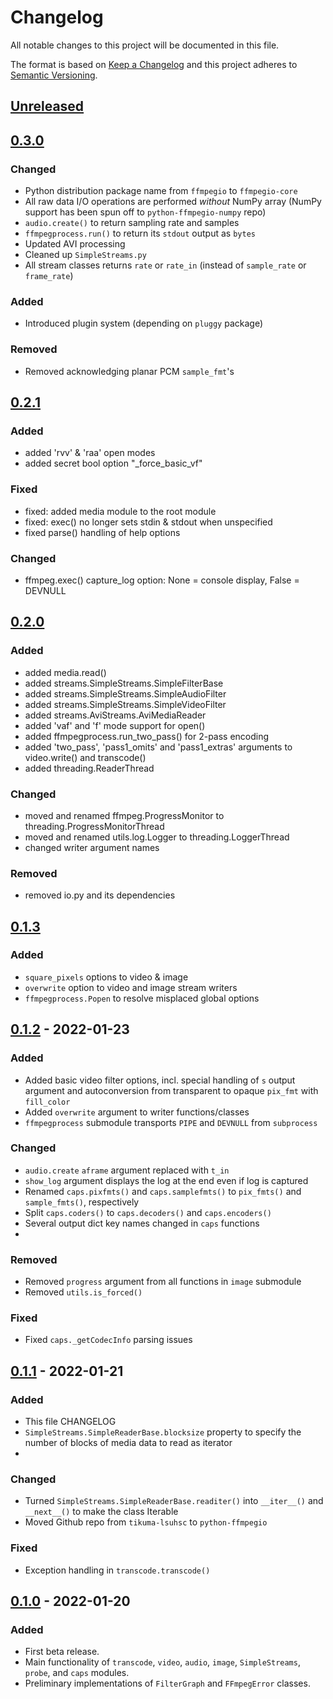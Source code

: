 # Changelog
All notable changes to this project will be documented in this file.

The format is based on [Keep a Changelog](http://keepachangelog.com/en/1.0.0/) and this project adheres to [Semantic Versioning](http://semver.org/spec/v2.0.0.html).

## [Unreleased]

## [0.3.0]

### Changed

- Python distribution package name from `ffmpegio` to `ffmpegio-core`
- All raw data I/O operations are performed *without* NumPy array (NumPy support
  has been spun off to `python-ffmpegio-numpy` repo)
- `audio.create()` to return sampling rate and samples
- `ffmpegprocess.run()` to return its `stdout` output as `bytes`
- Updated AVI processing
- Cleaned up `SimpleStreams.py`
- All stream classes returns `rate` or `rate_in` (instead of `sample_rate` or `frame_rate`)
  
### Added

- Introduced plugin system (depending on `pluggy` package)

### Removed

- Removed acknowledging planar PCM `sample_fmt`'s

## [0.2.1]

### Added

- added 'rvv' & 'raa' open modes
- added secret bool option "_force_basic_vf"

### Fixed

- fixed: added media module to the root module
- fixed: exec() no longer sets stdin & stdout when unspecified
- fixed parse() handling of help options

### Changed

- ffmpeg.exec() capture_log option: None = console display, False = DEVNULL

## [0.2.0]

### Added

- added media.read()
- added streams.SimpleStreams.SimpleFilterBase
- added streams.SimpleStreams.SimpleAudioFilter
- added streams.SimpleStreams.SimpleVideoFilter
- added streams.AviStreams.AviMediaReader
- added 'vaf' and 'f' mode support for open()
- added ffmpegprocess.run_two_pass() for 2-pass encoding
- added 'two_pass', 'pass1_omits' and 'pass1_extras' arguments
  to video.write() and transcode()
- added threading.ReaderThread

### Changed

- moved and renamed ffmpeg.ProgressMonitor to threading.ProgressMonitorThread
- moved and renamed utils.log.Logger to threading.LoggerThread
- changed writer argument names

### Removed

- removed io.py and its dependencies

## [0.1.3]

### Added

- `square_pixels` options to video & image
- `overwrite` option to video and image stream writers
- `ffmpegprocess.Popen` to resolve misplaced global options

## [0.1.2] - 2022-01-23

### Added

- Added basic video filter options, incl. special handling of `s` output argument
  and autoconversion from transparent to opaque `pix_fmt` with `fill_color`
- Added `overwrite` argument to writer functions/classes
- `ffmpegprocess` submodule transports `PIPE` and `DEVNULL` from `subprocess`

### Changed

- `audio.create` `aframe` argument replaced with `t_in`
- `show_log` argument displays the log at the end even if log is captured
- Renamed `caps.pixfmts()` and `caps.samplefmts()` to `pix_fmts()` and `sample_fmts()`, respectively
- Split `caps.coders()` to `caps.decoders()` and `caps.encoders()`
- Several output dict key names changed in `caps` functions
- 
### Removed

- Removed `progress` argument from all functions in `image` submodule
- Removed `utils.is_forced()`

### Fixed

- Fixed `caps._getCodecInfo` parsing issues

## [0.1.1] - 2022-01-21
### Added

- This file CHANGELOG
- `SimpleStreams.SimpleReaderBase.blocksize` property to specify the number of blocks of media data to read as iterator
- 
### Changed

- Turned `SimpleStreams.SimpleReaderBase.readiter()` into `__iter__()` and `__next__()` to make the class Iterable
- Moved Github repo from `tikuma-lsuhsc` to `python-ffmpegio`
### Fixed

- Exception handling in `transcode.transcode()`

## [0.1.0] - 2022-01-20
### Added

- First beta release.
- Main functionality of `transcode`, `video`, `audio`, `image`, `SimpleStreams`, `probe`, and `caps` modules. 
- Preliminary implementations of `FilterGraph` and `FFmpegError` classes.

[Unreleased]: https://github.com/python-ffmpegio/python-ffmpegio/compare/v0.2.1...HEAD
[0.3.0]: https://github.com/python-ffmpegio/python-ffmpegio/compare/v0.2.1...v0.3.0
[0.2.1]: https://github.com/python-ffmpegio/python-ffmpegio/compare/v0.2.0...HEAD
[0.2.0]: https://github.com/python-ffmpegio/python-ffmpegio/compare/v0.1.3...v0.2.0
[0.1.3]: https://github.com/python-ffmpegio/python-ffmpegio/compare/v0.1.2...v0.1.3
[0.1.2]: https://github.com/python-ffmpegio/python-ffmpegio/compare/v0.1.1...v0.1.2
[0.1.1]: https://github.com/python-ffmpegio/python-ffmpegio/compare/v0.1.0...v0.1.1
[0.1.0]: https://github.com/python-ffmpegio/python-ffmpegio/compare/92d467e...v0.1.0
